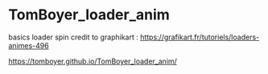 # TomBoyer_loader_anim

basics loader spin
credit to graphikart :
https://grafikart.fr/tutoriels/loaders-animes-496

https://tomboyer.github.io/TomBoyer_loader_anim/
